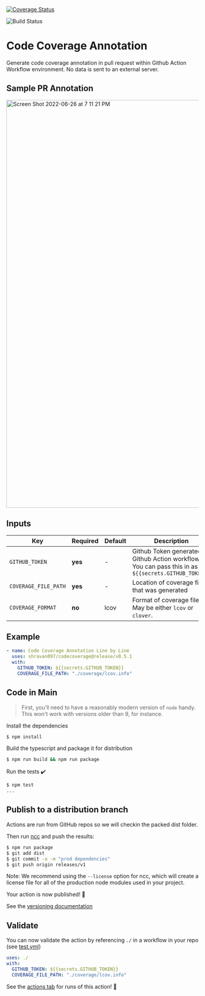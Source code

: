 [![Coverage Status](https://coveralls.io/repos/github/shravan097/codecoverage/badge.svg?branch=main)](https://coveralls.io/github/shravan097/codecoverage?branch=main)

![Build Status](https://github.com/shravan097/codecoverage/actions/workflows/test.yml/badge.svg)

# Code Coverage Annotation

Generate code coverage annotation in pull request within Github Action Workflow environment. No data is sent to an external server.

## Sample PR Annotation
<img width="1069" alt="Screen Shot 2022-06-26 at 7 11 21 PM" src="https://user-images.githubusercontent.com/23582455/175847244-dbed2fb3-70be-4bcd-a7d0-64197951c517.png">


## Inputs


| Key                  | Required | Default | Description                                                                                           |
| -------------------- | -------- | ------- | ----------------------------------------------------------------------------------------------------- |
| `GITHUB_TOKEN`       | **yes**  | -       | Github Token generated by Github Action workflow. You can pass this in as `${{secrets.GITHUB_TOKEN}}` |
| `COVERAGE_FILE_PATH` | **yes**  | -       | Location of coverage file that was generated                                                          |
| `COVERAGE_FORMAT`    | **no**   | lcov    | Format of coverage file. May be either `lcov` or `clover`.                                            |

## Example
```yaml
- name: Code Coverage Annotation Line by Line
  uses: shravan097/codecoverage@release/v0.5.1
  with:
    GITHUB_TOKEN: ${{secrets.GITHUB_TOKEN}}
    COVERAGE_FILE_PATH: "./coverage/lcov.info"
```

## Code in Main

> First, you'll need to have a reasonably modern version of `node` handy. This won't work with versions older than 9, for instance.

Install the dependencies
```bash
$ npm install
```

Build the typescript and package it for distribution
```bash
$ npm run build && npm run package
```

Run the tests :heavy_check_mark:
```bash
$ npm test
...
```


## Publish to a distribution branch

Actions are run from GitHub repos so we will checkin the packed dist folder.

Then run [ncc](https://github.com/zeit/ncc) and push the results:
```bash
$ npm run package
$ git add dist
$ git commit -a -m "prod dependencies"
$ git push origin releases/v1
```

Note: We recommend using the `--license` option for ncc, which will create a license file for all of the production node modules used in your project.

Your action is now published! :rocket:

See the [versioning documentation](https://github.com/actions/toolkit/blob/master/docs/action-versioning.md)

## Validate

You can now validate the action by referencing `./` in a workflow in your repo (see [test.yml](.github/workflows/test.yml))

```yaml
uses: ./
with:
  GITHUB_TOKEN: ${{secrets.GITHUB_TOKEN}}
  COVERAGE_FILE_PATH: "./coverage/lcov.info"
```

See the [actions tab](https://github.com/actions/typescript-action/actions) for runs of this action! :rocket:

